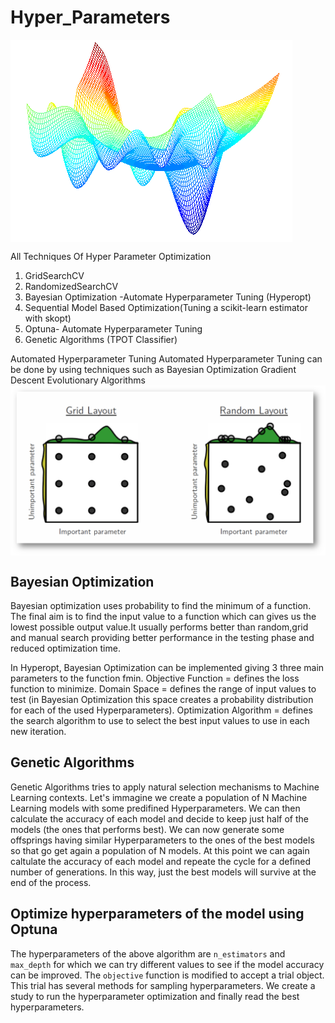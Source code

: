 # Hyper_Parameters

<img align="center" src="https://github.com/Subhamp7/Hyper_Parameters/raw/master/readme_resource/plot.png">

All Techniques Of Hyper Parameter Optimization
 
1. GridSearchCV
2. RandomizedSearchCV
3. Bayesian Optimization -Automate Hyperparameter Tuning (Hyperopt)
4. Sequential Model Based Optimization(Tuning a scikit-learn estimator with skopt)
4. Optuna- Automate Hyperparameter Tuning
5. Genetic Algorithms (TPOT Classifier)

Automated Hyperparameter Tuning
Automated Hyperparameter Tuning can be done by using techniques such as 
Bayesian Optimization
Gradient Descent
Evolutionary Algorithms
<img align="center" src="https://github.com/Subhamp7/Hyper_Parameters/raw/master/readme_resource/gvsr.png">

## Bayesian Optimization
Bayesian optimization uses probability to find the minimum of a function. 
The final aim is to find the input value to a function which can gives us the 
lowest possible output value.It usually performs better than random,grid and 
manual search providing better performance in the testing phase and reduced 
optimization time.

In Hyperopt, Bayesian Optimization can be implemented giving 3 three main 
parameters to the function fmin.
Objective Function = defines the loss function to minimize.
Domain Space = defines the range of input values to test (in Bayesian
 Optimization this space creates a probability distribution for each of the 
 used Hyperparameters).
Optimization Algorithm = defines the search algorithm to use to select 
the best input values to use in each new iteration.


## Genetic Algorithms
Genetic Algorithms tries to apply natural selection mechanisms to Machine Learning contexts.
 Let's immagine we create a population of N Machine Learning models with some predifined Hyperparameters. We can then calculate the accuracy of each model and decide to keep just half of the models (the ones that performs best). We can now generate some offsprings having similar Hyperparameters to the ones of the best models so that go get again a population of N models. At this point we can again caltulate the accuracy of each model and repeate the cycle for a defined number of generations. In this way, just the best models will survive at the end of the process.


## Optimize hyperparameters of the model using Optuna
The hyperparameters of the above algorithm are `n_estimators` and `max_depth` for which we can try different values to see if the model accuracy can be improved. The `objective` function is modified to accept a trial object. This trial has several methods for sampling hyperparameters. We create a study to run the hyperparameter optimization and finally read the best hyperparameters.
